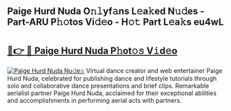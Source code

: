 ## Paige Hurd Nuda O𝚗𝚕yf𝚊ns L𝚎a𝚔ed N𝚞𝚍es - Part-ARU P𝚑𝚘tos Vi𝚍𝚎o - H𝚘𝚝 Part L𝚎a𝚔s eu4wL

# <h2><a href="http://kf7u20f.oniu.top/?m=Paige+Hurd+Nuda">🔗👉 🔴 Paige Hurd Nuda P𝚑ot𝚘𝚜 V𝚒d𝚎o</a></h2>

[![Paige Hurd Nuda Nu𝚍e𝚜](https://i.imgur.com/0qMVB7G.gif)](http://kf7u20f.oniu.top/?m=Paige+Hurd+Nuda)
Virtual dance creator and web entertainer Paige Hurd Nuda, celebrated for publishing dance and lifestyle tutorials through solo and collaborative dance presentations and brief clips. Remarkable aerialist partner Paige Hurd Nuda, acclaimed for their exceptional abilities and accomplishments in performing aerial acts with partners.  
